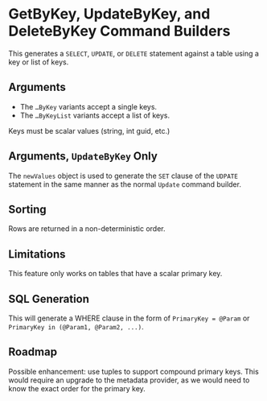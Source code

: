 ﻿# GetByKey, UpdateByKey, and DeleteByKey Command Builders

This generates a `SELECT`, `UPDATE`, or `DELETE` statement against a table using a key or list of keys.

## Arguments

* The `…ByKey` variants accept a single keys.
* The `…ByKeyList` variants accept a list of keys.

Keys must be scalar values (string, int guid, etc.) 

## Arguments, `UpdateByKey` Only

The `newValues` object is used to generate the `SET` clause of the `UDPATE` statement in the same manner as the normal `Update` command builder.

## Sorting 

Rows are returned in a non-deterministic order. 

## Limitations

This feature only works on tables that have a scalar primary key. 

## SQL Generation

This will generate a WHERE clause in the form of `PrimaryKey = @Param` or `PrimaryKey in (@Param1, @Param2, ...)`. 

## Roadmap

Possible enhancement: use tuples to support compound primary keys. This would require an upgrade to the metadata provider, as we would need to know the exact order for the primary key.

